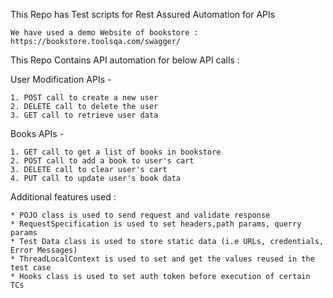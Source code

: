 This Repo has Test scripts for Rest Assured Automation for APIs

    We have used a demo Website of bookstore : https://bookstore.toolsqa.com/swagger/

This Repo Contains API automation for below API calls :

User Modification APIs -

    1. POST call to create a new user
    2. DELETE call to delete the user
    3. GET call to retrieve user data
    
Books APIs -
    
    1. GET call to get a list of books in bookstore
    2. POST call to add a book to user's cart
    3. DELETE call to clear user's cart
    4. PUT call to update user's book data 
    
Additional features used :

    * POJO class is used to send request and validate response
    * RequestSpecification is used to set headers,path params, querry params
    * Test Data class is used to store static data (i.e URLs, credentials, Error Messages)
    * ThreadLocalContext is used to set and get the values reused in the test case
    * Hooks class is used to set auth token before execution of certain TCs
    
